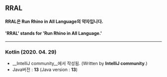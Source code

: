 ## RRAL

#### RRAL은 Run Rhino in All Language의 약자입니다.
#### 'RRAL' stands for 'Run Rhino in All Language.'

*****

### Kotlin (2020. 04. 29)
* __IntelliJ community__에서 작성됨. (Written by __IntelliJ community__.)
* Java버전 : __13__ (Java version : __13__)

